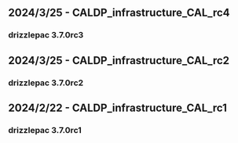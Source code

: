 ## 2024/3/25 - CALDP_infrastructure_CAL_rc4
### drizzlepac 3.7.0rc3

## 2024/3/25 - CALDP_infrastructure_CAL_rc2
### drizzlepac 3.7.0rc2

## 2024/2/22 - CALDP_infrastructure_CAL_rc1
### drizzlepac 3.7.0rc1

